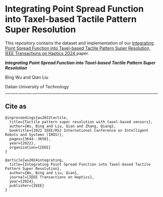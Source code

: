 # Integrating Point Spread Function into Taxel-based Tactile Pattern Super Resolution

This repository contains the dataset and implementation of our [Integrating Point Spread Function into Taxel-based Tactile Pattern Super Resolution, IEEE Transactions on Haptics 2024 ](https://ieeexplore.ieee.org/abstract/document/10452829) paper.

***Integrating Point Spread Function into Taxel-based Tactile Pattern Super Resolution***

Bing Wu and Qian Liu

Dalian University of Technology

****

## Cite as

```
@inproceedings{wu2022tactile,
  title={Tactile pattern super resolution with taxel-based sensors},
  author={Wu, Bing and Liu, Qian and Zhang, Qiang},
  booktitle={2022 IEEE/RSJ International Conference on Intelligent Robots and Systems (IROS)},
  pages={3644--3650},
  year={2022},
  organization={IEEE}
}
```

```
@article{wu2024integrating,
  title={Integrating Point Spread Function into Taxel-based Tactile Pattern Super Resolution},
  author={Wu, Bing and Liu, Qian},
  journal={IEEE Transactions on Haptics},
  year={2024},
  publisher={IEEE}
}
```